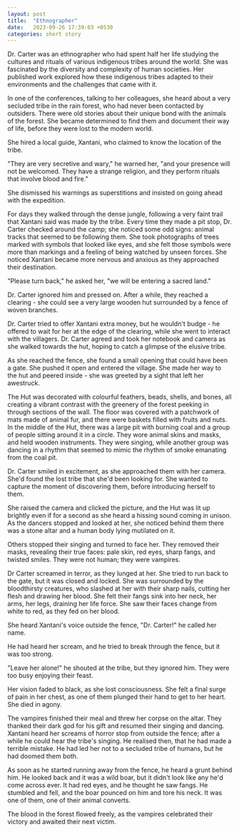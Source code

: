 ```yaml
---
layout: post
title:  "Ethnographer"
date:   2023-09-26 17:39:03 +0530
categories: short story
---
```


Dr. Carter was an ethnographer who had spent half her life studying the cultures and rituals of various indigenous tribes around the world. She was fascinated by the diversity and complexity of human societies. Her published work explored how these indigenous tribes adapted to their environments and the challenges that came with it.

In one of the conferences, talking to her colleagues, she heard about a very secluded tribe in the rain forest, who had never been contacted by outsiders. There were old stories about their unique bond with the animals of the forest. She became determined to find them and document their way of life, before they were lost to the modern world.

She hired a local guide, Xantani, who claimed to know the location of the tribe.

"They are very secretive and wary," he warned her, "and your presence will not be welcomed. They have a strange religion, and they perform rituals that involve blood and fire."

She dismissed his warnings as superstitions and insisted on going ahead with the expedition.

For days they walked through the dense jungle, following a very faint trail that Xantani said was made by the tribe. Every time they made a pit stop, Dr. Carter checked around the camp; she noticed some odd signs: animal tracks that seemed to be following them. She took photographs of trees marked with symbols that looked like eyes, and she felt those symbols were more than markings and a feeling of being watched by unseen forces.
She noticed Xantani became more nervous and anxious as they approached their destination.

"Please turn back," he asked her, "we will be entering a sacred land."

Dr. Carter ignored him and pressed on. After a while, they reached a clearing - she could see a very large wooden hut surrounded by a fence of woven branches.

Dr. Carter tried to offer Xantani extra money, but he wouldn't budge - he offered to wait for her at the edge of the clearing, while she went to interact with the villagers. Dr. Carter agreed and took her notebook and camera as she walked towards the hut, hoping to catch a glimpse of the elusive tribe.

As she reached the fence, she found a small opening that could have been a gate. She pushed it open and entered the village. She made her way to the hut and peered inside - she was greeted by a sight that left her awestruck.

The Hut was decorated with colourful feathers, beads, shells, and bones, all creating a vibrant contrast with the greenery of the forest peeking in through sections of the wall. The floor was covered with a patchwork of mats made of animal fur, and there were baskets filled with fruits and nuts. In the middle of the Hut, there was a large pit with burning coal and a group of people sitting around it in a circle. They wore animal skins and masks, and held wooden instruments. They were singing, while another group was dancing in a rhythm that seemed to mimic the rhythm of smoke emanating from the coal pit.

Dr. Carter smiled in excitement, as she approached them with her camera. She'd found the lost tribe that she'd been looking for. She wanted to capture the moment of discovering them, before introducing herself to them.

She raised the camera and clicked the picture, and the Hut was lit up brightly even if for a second as she heard a hissing sound coming in unison. As the dancers stopped and looked at her, she noticed behind them there was a stone altar and a human body lying mutilated on it.

Others stopped their singing and turned to face her. They removed their masks, revealing their true faces: pale skin, red eyes, sharp fangs, and twisted smiles. They were not human; they were vampires.

Dr Carter screamed in terror, as they lunged at her. She tried to run back to the gate, but it was closed and locked. She was surrounded by the bloodthirsty creatures, who slashed at her with their sharp nails, cutting her flesh and drawing her blood. She felt their fangs sink into her neck, her arms, her legs, draining her life force. She saw their faces change from white to red, as they fed on her blood.

She heard Xantani's voice outside the fence, "Dr. Carter!" he called her name.

He had heard her scream, and he tried to break through the fence, but it was too strong.

"Leave her alone!" he shouted at the tribe, but they ignored him. They were too busy enjoying their feast.

Her vision faded to black, as she lost consciousness. She felt a final surge of pain in her chest, as one of them plunged their hand to get to her heart. She died in agony.

The vampires finished their meal and threw her corpse on the altar. They thanked their dark god for his gift and resumed their singing and dancing.
Xantani heard her screams of horror stop from outside the fence; after a while he could hear the tribe's singing. He realised then, that he had made a terrible mistake. He had led her not to a secluded tribe of humans, but he had doomed them both.

As soon as he started running away from the fence, he heard a grunt behind him. He looked back and it was a wild boar, but it didn't look like any he'd come across ever. It had red eyes, and he thought he saw fangs. He stumbled and fell, and the boar pounced on him and tore his neck. It was one of them, one of their animal converts.

The blood in the forest flowed freely, as the vampires celebrated their victory and awaited their next victim.
